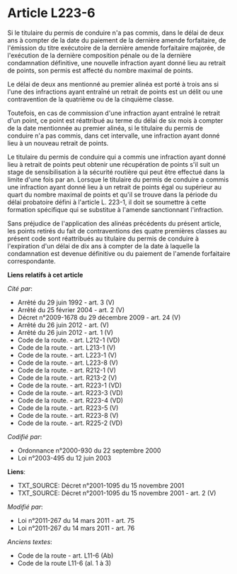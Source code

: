 # Article L223-6

Si le titulaire du permis de conduire n'a pas commis, dans le délai de deux ans à compter de la date du paiement de la
dernière amende forfaitaire, de l'émission du titre exécutoire de la dernière amende forfaitaire majorée, de l'exécution de
la dernière composition pénale ou de la dernière condamnation définitive, une nouvelle infraction ayant donné lieu au retrait
de points, son permis est affecté du nombre maximal de points. 

Le délai de deux ans mentionné au premier alinéa est porté à trois ans si l'une des infractions ayant entraîné un retrait de
points est un délit ou une contravention de la quatrième ou de la cinquième classe. 

Toutefois, en cas de commission d'une infraction ayant entraîné le retrait d'un point, ce point est réattribué au terme du
délai de six mois à compter de la date mentionnée au premier alinéa, si le titulaire du permis de conduire n'a pas commis,
dans cet intervalle, une infraction ayant donné lieu à un nouveau retrait de points. 

Le titulaire du permis de conduire qui a commis une infraction ayant donné lieu à retrait de points peut obtenir une
récupération de points s'il suit un stage de sensibilisation à la sécurité routière qui peut être effectué dans la limite
d'une fois par an. Lorsque le titulaire du permis de conduire a commis une infraction ayant donné lieu à un retrait de points
égal ou supérieur au quart du nombre maximal de points et qu'il se trouve dans la période du délai probatoire défini à
l'article L. 223-1, il doit se soumettre à cette formation spécifique qui se substitue à l'amende sanctionnant l'infraction. 

Sans préjudice de l'application des alinéas précédents du présent article, les points retirés du fait de contraventions des
quatre premières classes au présent code sont réattribués au titulaire du permis de conduire à l'expiration d'un délai de dix
ans à compter de la date à laquelle la condamnation est devenue définitive ou du paiement de l'amende forfaitaire
correspondante.

**Liens relatifs à cet article**

_Cité par_:

  - Arrêté du 29 juin 1992 - art. 3 (V)
  - Arrêté du 25 février 2004 - art. 2 (V)
  - Décret n°2009-1678 du 29 décembre 2009 - art. 24 (V)
  - Arrêté du 26 juin 2012 - art. (V)
  - Arrêté du 26 juin 2012 - art. 1 (V)
  - Code de la route. - art. L212-1 (VD)
  - Code de la route. - art. L213-1 (V)
  - Code de la route. - art. L223-1 (V)
  - Code de la route. - art. L223-8 (V)
  - Code de la route. - art. R212-1 (V)
  - Code de la route. - art. R213-2 (V)
  - Code de la route. - art. R223-1 (VD)
  - Code de la route. - art. R223-3 (VD)
  - Code de la route. - art. R223-4 (VD)
  - Code de la route. - art. R223-5 (V)
  - Code de la route. - art. R223-8 (V)
  - Code de la route. - art. R225-2 (VD)

_Codifié par_:

  - Ordonnance n°2000-930 du 22 septembre 2000
  - Loi n°2003-495 du 12 juin 2003

**Liens**:

  - TXT_SOURCE: Décret n°2001-1095 du 15 novembre 2001
  - TXT_SOURCE: Décret n°2001-1095 du 15 novembre 2001 - art. 2 (V)

_Modifié par_:

  - Loi n°2011-267 du 14 mars 2011 - art. 75
  - Loi n°2011-267 du 14 mars 2011 - art. 76

_Anciens textes_:

  - Code de la route - art. L11-6 (Ab)
  - Code de la route L11-6 (al. 1 à 3)
